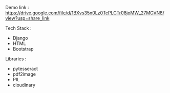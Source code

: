 Demo link : 
https://drive.google.com/file/d/1BXvs35n0Lz0TcPLCTr08joMW_27MGVN8/view?usp=share_link

Tech Stack :
* Django
* HTML
* Bootstrap


Libraries :
* pytesseract
* pdf2image
* PIL
* cloudinary


